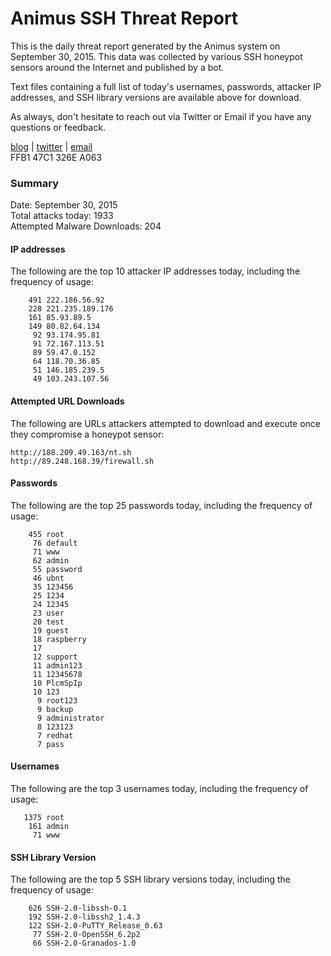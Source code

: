 # Animus SSH Threat Report

This is the daily threat report generated by the Animus system on September 30, 2015. This data was collected by various SSH honeypot sensors around the Internet and published by a bot.  

Text files containing a full list of today's usernames, passwords, attacker IP addresses, and SSH library versions are available above for download.  

As always, don't hesitate to reach out via Twitter or Email if you have any questions or feedback.  

[blog](http://morris.guru) | [twitter](https://twitter.com/andrew___morris) | [email](mailto:andrew@morris.guru)  
FFB1 47C1 326E A063  

### Summary

Date: September 30, 2015  
Total attacks today: 1933  
Attempted Malware Downloads: 204 

#### IP addresses
The following are the top 10 attacker IP addresses today, including the frequency of usage:
```
    491 222.186.56.92
    228 221.235.189.176
    161 85.93.89.5
    149 80.82.64.134
     92 93.174.95.81
     91 72.167.113.51
     89 59.47.0.152
     64 118.70.36.85
     51 146.185.239.5
     49 103.243.107.56
```

#### Attempted URL Downloads
The following are URLs attackers attempted to download and execute once they compromise a honeypot sensor:
```
http://188.209.49.163/nt.sh
http://89.248.168.39/firewall.sh
```

#### Passwords
The following are the top 25 passwords today, including the frequency of usage:
```
    455 root
     76 default
     71 www
     62 admin
     55 password
     46 ubnt
     35 123456
     25 1234
     24 12345
     23 user
     20 test
     19 guest
     18 raspberry
     17 
     12 support
     11 admin123
     11 12345678
     10 PlcmSpIp
     10 123
      9 root123
      9 backup
      9 administrator
      8 123123
      7 redhat
      7 pass
```

#### Usernames
The following are the top 3 usernames today, including the frequency of usage:
```
   1375 root
    161 admin
     71 www
```

#### SSH Library Version
The following are the top 5 SSH library versions today, including the frequency of usage:
```
    626 SSH-2.0-libssh-0.1
    192 SSH-2.0-libssh2_1.4.3
    122 SSH-2.0-PuTTY_Release_0.63
     77 SSH-2.0-OpenSSH_6.2p2
     66 SSH-2.0-Granados-1.0
```
